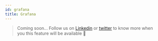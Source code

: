 ```yaml
---
id: grafana
title: Grafana
---
```



> Coming soon... Follow us on [Linkedin](https://linkedin.com/company/restqa) or [twitter](https://twitter.com/restqa) to know more when you this feature will be available 🤗

